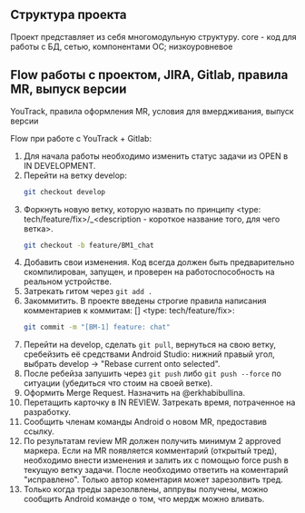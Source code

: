 ## Структура проекта

Проект представляет из себя многомодульную структуру.
core - код для работы с БД, сетью, компонентами ОС; низкоуровневое


## Flow работы с проектом, JIRA, Gitlab, правила MR, выпуск версии

YouTrack, правила оформления MR, условия для вмердживания, выпуск версии

Flow при работе с YouTrack + Gitlab:

1. Для начала работы необходимо изменить статус задачи из OPEN в IN DEVELOPMENT.
2. Перейти на ветку develop:
    ```sh
    git checkout develop
    ```
3. Форкнуть новую ветку, которую назвать по принципу <type: tech/feature/fix>/<task>_<description - короткое название того, для чего ветка>.
    ```sh
    git checkout -b feature/BM1_chat
    ```
4. Добавить свои изменения. Код всегда должен быть предварительно скомпилирован, запущен, и проверен на работоспособность на реальном устройстве.
5. Затрекать гитом через `git add .`
6. Закоммитить. В проекте введены строгие правила написания комментариев к коммитам: [<task>] <type: tech/feature/fix>: <description>
    ```sh
    git commit -m "[BM-1] feature: chat"
    ```
7. Перейти на develop, сделать `git pull`, вернуться на свою ветку, сребейзить её средствами Android Studio: нижний правый угол, выбрать develop -> "Rebase current onto selected".
8. После ребейза запушить через `git push` либо `git push --force` по ситуации (убедиться что стоим на своей ветке).
9. Оформить Merge Request. Назначить на @erkhabibullina.
10. Перетащить карточку в IN REVIEW. Затрекать время, потраченное на разработку.
11. Сообщить членам команды Android о новом MR, предоставив ссылку.
12. По результатам review MR должен получить минимум 2 approved маркера. Если на MR появляется комментарий (открытый тред), необходимо внести изменения и залить их с помощью force push в текущую ветку задачи. После необходимо ответить на коментарий "исправлено". Только автор коментария может зарезолвить тред.
15. Только когда треды зарезолвлены, аппрувы получены, можно сообщить Android команде о том, что мердж можно вливать.
